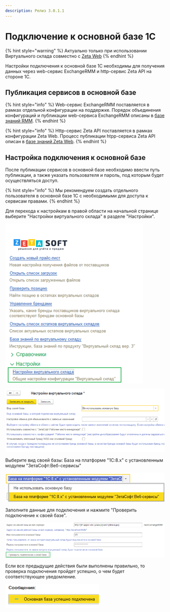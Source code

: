 ```yaml
---
description: Релиз 3.0.1.1
---
```


# Подключение к основной базе 1С

{% hint style="warning" %}
Актуально только при использовании Виртуального склада совместно с [Zeta Web](https://www.zetasoft.ru/products-zetaweb/)
{% endhint %}

Настройки подключения к основной базе 1С необходимы для получения данных через web-сервис ExchangeRMM и http-сервис Zeta API на стороне 1С.

## Публикация сервисов в основной базе

{% hint style="info" %}
Web-сервис ExchangeRMM поставляется в рамках отдельной конфигурации на поддержке. Порядок объединения конфигураций и публикации web-сервиса ExchangeRMM описаны в [базе знаний RMM](https://help-rmm.zetasoft.ru/ustanovka/izmenenie-osnovnoi-1s).
{% endhint %}

{% hint style="info" %}
Http-сервис Zeta API поставляется в рамках конфигурации Zeta Web. Процесс публикации htpp-сервиса Zeta API описан в [базе знаний Zeta Web](https://help-zetaweb.zetasoft.ru/ustanovka-i-obnovlenie/publikaciya-servisov-1s).
{% endhint %}

## Настройка подключения к основной базе

После публикации сервисов в основной базе необходимо ввести путь публикации, а также указать пользователя и пароль, под которым будет осуществляться доступ.

{% hint style="info" %}
Мы рекомендуем создать отдельного пользователя в основной базе 1С с необходимыми для доступа к сервисам правами.
{% endhint %}

Для перехода к настройкам в правой области на начальной странице выберите "Настройки виртуального склада" в разделе "Настройки".

![](../.gitbook/assets/image%20%2817%29.png)

![&#x424;&#x43E;&#x440;&#x43C;&#x430; &quot;&#x41D;&#x430;&#x441;&#x442;&#x440;&#x43E;&#x439;&#x43A;&#x438; &#x432;&#x438;&#x440;&#x442;&#x443;&#x430;&#x43B;&#x44C;&#x43D;&#x43E;&#x433;&#x43E; &#x441;&#x43A;&#x43B;&#x430;&#x434;&#x430;&quot;](../.gitbook/assets/image%20%2883%29.png)

  
Выберите вид своей базы: База на платформе "1С:8.х" с установленным модулем "ЗетаСофт:Веб-сервисы"

![](../.gitbook/assets/image%20%2858%29.png)

Заполните данные для подключения и нажмите "Проверить подключение к своей базе".

![](../.gitbook/assets/image%20%2892%29.png)

Если все предыдущие действия были выполнены правильно, то проверка подключения пройдет успешно, о чем будет соответствующее уведомление.

![](../.gitbook/assets/image%20%2847%29.png)



